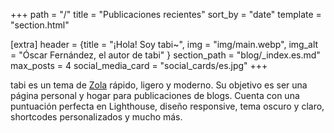 +++
path = "/"
title = "Publicaciones recientes"
sort_by = "date"
template = "section.html"

[extra]
header = {title = "¡Hola! Soy tabi~", img = "img/main.webp", img_alt = "Óscar Fernández, el autor de tabi" }
section_path = "blog/_index.es.md"
max_posts = 4
social_media_card = "social_cards/es.jpg"
+++

tabi es un tema de [Zola](https://www.getzola.org) rápido, ligero y moderno. Su objetivo es ser una página personal y hogar para publicaciones de blogs. Cuenta con una puntuación perfecta en Lighthouse, diseño responsive, tema oscuro y claro, shortcodes personalizados y mucho más.
